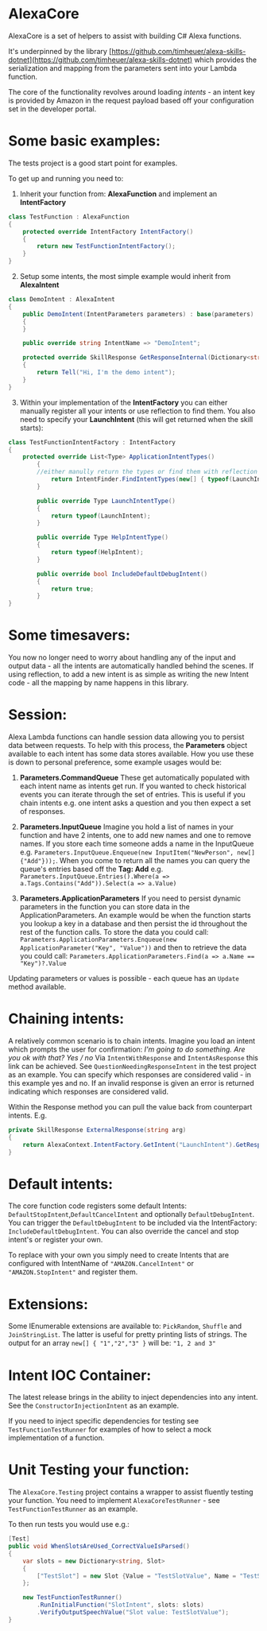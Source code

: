 # AlexaCore 
AlexaCore is a set of helpers to assist with building C# Alexa functions. 

It's underpinned by the library [https://github.com/timheuer/alexa-skills-dotnet](https://github.com/timheuer/alexa-skills-dotnet) which provides the serialization and mapping from the parameters sent into your Lambda function.

The core of the functionality revolves around loading *intents* - an intent key is provided by Amazon in the request payload based off your configuration set in the developer portal.

# Some basic examples:
The tests project is a good start point for examples. 

To get up and running you need to:

1. Inherit your function from: **AlexaFunction** and implement an **IntentFactory**
```csharp
class TestFunction : AlexaFunction
{
    protected override IntentFactory IntentFactory()
    {
        return new TestFunctionIntentFactory();
    }
}
```

2. Setup some intents, the most simple example would inherit from **AlexaIntent**

```csharp
class DemoIntent : AlexaIntent
{
    public DemoIntent(IntentParameters parameters) : base(parameters)
    {
    }

    public override string IntentName => "DemoIntent";

    protected override SkillResponse GetResponseInternal(Dictionary<string, Slot> slots)
    {
        return Tell("Hi, I'm the demo intent");
    }
}
```

3. Within your implementation of the **IntentFactory** you can either manually register all your intents or use reflection to find them. You also need to specify your **LaunchIntent** (this will get returned when the skill starts):
```csharp
class TestFunctionIntentFactory : IntentFactory
{
	protected override List<Type> ApplicationIntentTypes()
        {
	    //either manully return the types or find them with reflection
            return IntentFinder.FindIntentTypes(new[] { typeof(LaunchIntent).GetTypeInfo().Assembly }).ToList();
        }

        public override Type LaunchIntentType()
        {
            return typeof(LaunchIntent);
        }

        public override Type HelpIntentType()
        {
            return typeof(HelpIntent);
        }

        public override bool IncludeDefaultDebugIntent()
        {
            return true;
        }
}
```

# Some timesavers:
You now no longer need to worry about handling any of the input and output data - all the intents are automatically handled behind the scenes. If using reflection, to add a new intent is as simple as writing the new Intent code - all the mapping by name happens in this library.

# Session:
Alexa Lambda functions can handle session data allowing you to persist data between requests. To help with this process, the **Parameters** object available to each intent has some data stores available. How you use these is down to personal preference, some example usages would be:

1. **Parameters.CommandQueue**
These get automatically populated with each intent name as intents get run. If you wanted to check historical events you can iterate through the set of entries. This is useful if you chain intents e.g. one intent asks a question and you then expect a set of responses.

2. **Parameters.InputQueue**
Imagine you hold a list of names in your function and have 2 intents, one to add new names and one to remove names. If you store each time someone adds a name in the InputQueue e.g. `Parameters.InputQueue.Enqueue(new InputItem("NewPerson", new[] {"Add"}));`. 
When you come to return all the names you can query the queue's entries based off the **Tag: Add** e.g. `Parameters.InputQueue.Entries().Where(a => a.Tags.Contains("Add")).Select(a => a.Value)`

3. **Parameters.ApplicationParameters**
If you need to persist dynamic parameters in the function you can store data in the ApplicationParameters. An example would be when the function starts you lookup a key in a database and then persist the id throughout the rest of the function calls.
To store the data you could call: `Parameters.ApplicationParameters.Enqueue(new ApplicationParameter("Key", "Value"))` and then to retrieve the data you could call: `Parameters.ApplicationParameters.Find(a => a.Name == "Key")?.Value`

Updating parameters or values is possible - each queue has an `Update` method available.

# Chaining intents:
A relatively common scenario is to chain intents. Imagine you load an intent which prompts the user for confirmation: 
_I'm going to do something. Are you ok with that?_
_Yes / no_
Via `IntentWithResponse` and `IntentAsResponse` this link can be achieved. See `QuestionNeedingResponseIntent` in the test project as an example. You can specify which responses are considered valid - in this example yes and no. If an invalid response is given an error is returned indicating which responses are considered valid.

Within the Response method you can pull the value back from counterpart intents. E.g. 
```csharp
private SkillResponse ExternalResponse(string arg)
{
    return AlexaContext.IntentFactory.GetIntent("LaunchIntent").GetResponse(Slots);
}
```

# Default intents:
The core function code registers some default Intents: `DefaultStopIntent`,`DefaultCancelIntent` and optionally `DefaultDebugIntent`. You can trigger the `DefaultDebugIntent` to be included via the IntentFactory: `IncludeDefaultDebugIntent`. You can also override the cancel and stop intent's or register your own. 

To replace with your own you simply need to create Intents that are configured with IntentName of `"AMAZON.CancelIntent"` or `"AMAZON.StopIntent"` and register them.

# Extensions:
Some IEnumerable extensions are available to: `PickRandom`, `Shuffle` and `JoinStringList`. The latter is useful for pretty printing lists of strings. The output for an array `new[] { "1","2","3" }` will be: `"1, 2 and 3"`

# Intent IOC Container:
The latest release brings in the ability to inject dependencies into any intent. See the `ConstructorInjectionIntent` as an example.

If you need to inject specific dependencies for testing see `TestFunctionTestRunner` for examples of how to select a mock implementation of a function.

# Unit Testing your function:
The `AlexaCore.Testing` project contains a wrapper to assist fluently testing your function. You need to implement `AlexaCoreTestRunner` - see `TestFunctionTestRunner` as an example.

To then run tests you would use e.g.:
```csharp
[Test]
public void WhenSlotsAreUsed_CorrectValueIsParsed()
{
    var slots = new Dictionary<string, Slot>
    {
        ["TestSlot"] = new Slot {Value = "TestSlotValue", Name = "TestSlot"}
    };

    new TestFunctionTestRunner()
        .RunInitialFunction("SlotIntent", slots: slots)
        .VerifyOutputSpeechValue("Slot value: TestSlotValue");
}
```
